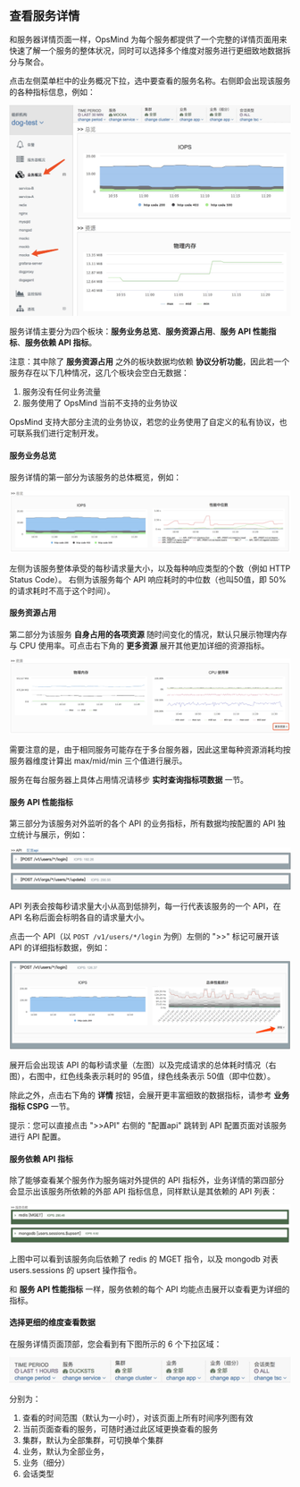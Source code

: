 ## 查看服务详情

和服务器详情页面一样，OpsMind 为每个服务都提供了一个完整的详情页面用来快速了解一个服务的整体状况，同时可以选择多个维度对服务进行更细致地数据拆分与聚合。

点击左侧菜单栏中的业务概况下拉，选中要查看的服务名称。右侧即会出现该服务的各种指标信息，例如：

![](/assets/service-sel.png)

服务详情主要分为四个板块：**服务业务总览**、**服务资源占用**、**服务 API 性能指标**、**服务依赖 API 指标**。

注意：其中除了 **服务资源占用** 之外的板块数据均依赖 **协议分析功能**，因此若一个服务存在以下几种情况，这几个板块会空白无数据：

1. 服务没有任何业务流量
2. 服务使用了 OpsMind 当前不支持的业务协议

OpsMind 支持大部分主流的业务协议，若您的业务使用了自定义的私有协议，也可联系我们进行定制开发。

#### 服务业务总览

服务详情的第一部分为该服务的总体概览，例如：

![](/assets/service-summary-2.png)

左侧为该服务整体承受的每秒请求量大小，以及每种响应类型的个数（例如 HTTP Status Code）。
右侧为该服务每个 API 响应耗时的中位数（也叫50值，即 50% 的请求耗时不高于这个时间）。

#### 服务资源占用

第二部分为该服务 **自身占用的各项资源** 随时间变化的情况，默认只展示物理内存与 CPU 使用率。可点击右下角的 **更多资源** 展开其他更加详细的资源指标。

![](/assets/service-res.png)

需要注意的是，由于相同服务可能存在于多台服务器，因此这里每种资源消耗均按服务器维度计算出 max/mid/min 三个值进行展示。

服务在每台服务器上具体占用情况请移步 **实时查询指标项数据** 一节。

#### 服务 API 性能指标

第三部分为该服务对外监听的各个 API 的业务指标，所有数据均按配置的 API 独立统计与展示，例如：

![](/assets/service-api-list.png)

API 列表会按每秒请求量大小从高到低排列，每一行代表该服务的一个 API，在 API 名称后面会标明各自的请求量大小。

点击一个 API（以 `POST /v1/users/*/login` 为例）左侧的 ">>" 标记可展开该 API 的详细指标数据，例如：

![](/assets/service-api-cspg-brief.png)

展开后会出现该 API 的每秒请求量（左图）以及完成请求的总体耗时情况（右图），右图中，红色线条表示耗时的 95值，绿色线条表示 50值（即中位数）。

除此之外，点击右下角的 **详情** 按钮，会展开更丰富细致的数据指标，请参考 **业务指标 CSPG** 一节。

提示：您可以直接点击 ">>API" 右侧的 "配置api" 跳转到 API 配置页面对该服务进行 API 配置。

#### 服务依赖 API 指标

除了能够查看某个服务作为服务端对外提供的 API 指标外，业务详情的第四部分会显示出该服务所依赖的外部 API 指标信息，同样默认是其依赖的 API 列表：

![](/assets/service-dep-api-list.png)

上图中可以看到该服务向后依赖了 redis 的 MGET 指令，以及 mongodb 对表 users.sessions 的 upsert 操作指令。

和 **服务 API 性能指标** 一样，服务依赖的每个 API 均能点击展开以查看更为详细的指标。

#### 选择更细的维度查看数据

在服务详情页面顶部，您会看到有下图所示的 6 个下拉区域：

![](/assets/service-filter.png)

分别为：

1. 查看的时间范围（默认为一小时），对该页面上所有时间序列图有效
2. 当前页面查看的服务，可随时通过此区域更换查看的服务
3. 集群，默认为全部集群，可切换单个集群
4. 业务，默认为全部业务，
5. 业务（细分）
6. 会话类型